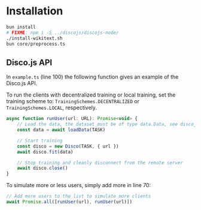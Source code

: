 # Installation

```sh
bun install
# FIXME: npm i -S ../discojs/discojs-node/
./install-wikitext.sh
bun core/preprocess.ts
```

## Disco.js API

In `example.ts` (line 100) the following function gives an example of the Disco.js API.

To run the clients with decentralized training or local training, set the training scheme to: `TrainingSchemes.DECENTRALIZED` or `TrainingSchemes.LOCAL`, respectively.

```js
async function runUser(url: URL): Promise<void> {
    // Load the data, the dataset must be of type data.Data, see discojs import above.
    const data = await loadData(TASK)

    // Start training
    const disco = new Disco(TASK, { url })
    await disco.fit(data)

    // Stop training and cleanly disconnect from the remote server
    await disco.close()
}
```

To simulate more or less users, simply add more in line 70:

```js
// Add more users to the list to simulate more clients
await Promise.all([runUser(url), runUser(url)])
```
